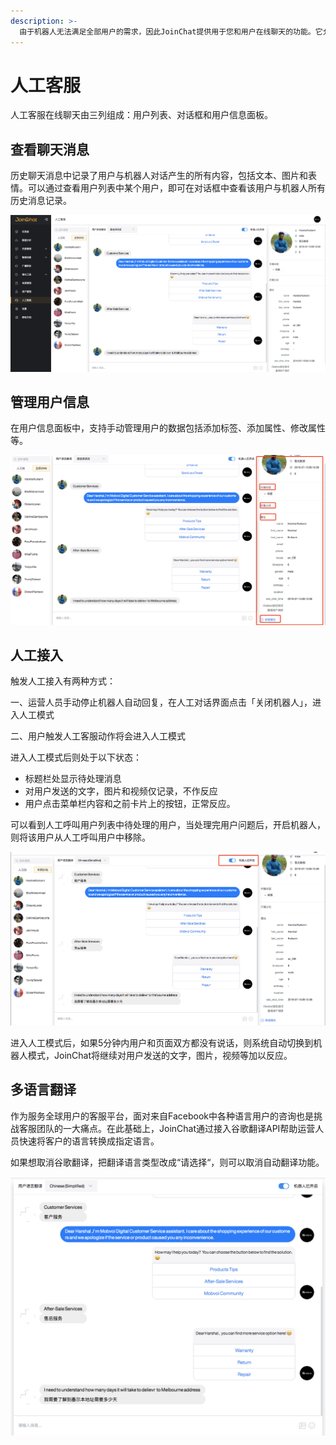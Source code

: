 ```yaml
---
description: >-
  由于机器人无法满足全部用户的需求，因此JoinChat提供用于您和用户在线聊天的功能。它允许您跳转对话并回答问题，手动管理用户的数据（添加标签、添加属性、修改属性等），并向他们发送消息。
---
```


# 人工客服

人工客服在线聊天由三列组成：用户列表、对话框和用户信息面板。

## 查看聊天消息

历史聊天消息中记录了用户与机器人对话产生的所有内容，包括文本、图片和表情。可以通过查看用户列表中某个用户，即可在对话框中查看该用户与机器人所有历史消息记录。

![&#x7528;&#x6237;&#x804A;&#x5929;&#x5217;&#x8868;](../.gitbook/assets/image%20%2811%29.png)

## 管理用户信息

在用户信息面板中，支持手动管理用户的数据包括添加标签、添加属性、修改属性等。

![&#x7528;&#x6237;&#x6570;&#x636E;&#x7BA1;&#x7406;](../.gitbook/assets/image%20%28124%29.png)

## 人工接入

触发人工接入有两种方式：

一、运营人员手动停止机器人自动回复，在人工对话界面点击「关闭机器人」，进入人工模式

二、用户触发人工客服动作将会进入人工模式

进入人工模式后则处于以下状态：

* 标题栏处显示待处理消息
* 对用户发送的文字，图片和视频仅记录，不作反应
* 用户点击菜单栏内容和之前卡片上的按钮，正常反应。

可以看到人工呼叫用户列表中待处理的用户，当处理完用户问题后，开启机器人，则将该用户从人工呼叫用户中移除。

![](../.gitbook/assets/image%20%28142%29.png)

进入人工模式后，如果5分钟内用户和页面双方都没有说话，则系统自动切换到机器人模式，JoinChat将继续对用户发送的文字，图片，视频等加以反应。

## 多语言翻译

作为服务全球用户的客服平台，面对来自Facebook中各种语言用户的咨询也是挑战客服团队的一大痛点。在此基础上，JoinChat通过接入谷歌翻译API帮助运营人员快速将客户的语言转换成指定语言。

如果想取消谷歌翻译，把翻译语言类型改成“请选择“，则可以取消自动翻译功能。



![&#x591A;&#x8BED;&#x8A00;&#x7FFB;&#x8BD1;](../.gitbook/assets/image%20%28127%29.png)

